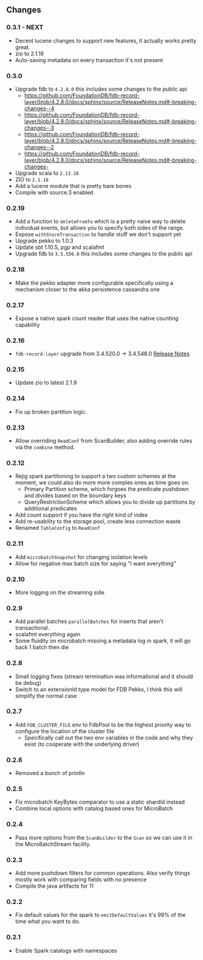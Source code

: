 ## Changes

### 0.3.1 - NEXT
 - Decent lucene changes to support new features, it actually works pretty great.
 - zio to 2.1.19
 - Auto-saving metadata on every transaction it's not present

### 0.3.0

- Upgrade fdb to `4.2.8.0` this includes some changes to the public api
  - https://github.com/FoundationDB/fdb-record-layer/blob/4.2.8.0/docs/sphinx/source/ReleaseNotes.md#-breaking-changes--4
  - https://github.com/FoundationDB/fdb-record-layer/blob/4.2.8.0/docs/sphinx/source/ReleaseNotes.md#-breaking-changes--3
  - https://github.com/FoundationDB/fdb-record-layer/blob/4.2.8.0/docs/sphinx/source/ReleaseNotes.md#-breaking-changes--2
  - https://github.com/FoundationDB/fdb-record-layer/blob/4.2.8.0/docs/sphinx/source/ReleaseNotes.md#-breaking-changes-
- Upgrade scala to `2.13.16`
- ZIO to `2.1.18`
- Add a lucene module that is pretty bare bones
- Compile with source:3 enabled

### 0.2.19

- Add a function to `deleteFromTo` which is a pretty naive way to delete individual events, but allows you to
  specify both sides of the range.
- Expose `withStoreTransaction` to handle stuff we don't support yet
- Upgrade pekko to 1.0.3
- Update sbt 1.10.5, pgp and scalafmt
- Upgrade fdb to `3.5.556.0` this includes some changes to the public api  

### 0.2.18

- Make the pekko adapter more configurable specifically using a mechanism closer to the akka persistence cassandra one

### 0.2.17

- Expose a native spark count reader that uses the native counting capability

### 0.2.16

- `fdb-record-layer` upgrade from 3.4.520.0 -> 3.4.548.0 [Release Notes](https://github.com/FoundationDB/fdb-record-layer/blob/main/docs/ReleaseNotes.md)

### 0.2.15

- Update zio to latest 2.1.9

### 0.2.14

- Fix up broken partition logic.

### 0.2.13

- Allow overriding `ReadConf` from ScanBuilder, also adding override rules via the `combine` method.

### 0.2.12

- Rejig spark partitioning to support a two custom schemes at the moment, we could also do more
  more complex ones as time goes on.
  - Primary Partition scheme, which forgoes the predicate pushdown and divides based on the boundary keys
  - QueryRestrictionScheme which allows you to divide up partitions by additional predicates
- Add count support if you have the right kind of index
- Add re-usability to the storage pool, create less connection waste
- Renamed `TableConfig` to `ReadConf` 

### 0.2.11

- Add `microbatchSnapshot` for changing isolation levels
- Allow for negative max batch size for saying "I want everything" 

### 0.2.10

- More logging on the streaming side

### 0.2.9

- Add parallel batches `parallelBatches` for inserts that aren't transactional.
- scalafmt everything again
- Some fluidity on microbatch missing a metadata log in spark, it will go back 1 batch then die

### 0.2.8

- Small logging fixes (stream termination was informational and it should be debug)
- Switch to an extensionId type model for FDB Pekko, I think this will simplify the normal case


### 0.2.7

- Add `FDB_CLUSTER_FILE` env to FdbPool to be the highest priority way to configure the location of the cluster file
  - Specifically call out the two env variables in the code and why they exist (to cooperate with the underlying driver) 

### 0.2.6

- Removed a bunch of println

### 0.2.5

- Fix microbatch KeyBytes comparator to use a static shardId instead
- Combine local options with catalog based ones for MicroBatch

### 0.2.4

- Pass more options from the `ScanBuilder` to the `Scan` so we can use it in the MicroBatchStream facility.

### 0.2.3

- Add more pushdown filters for common operations. Also verify things mostly work with comparing fields
  with no presence
- Compile the java artifacts for 11

### 0.2.2

- Fix default values for the spark to `emitDefaultValues` it's 99% of the time what you want to do.

### 0.2.1

- Enable Spark catalogs with namespaces
